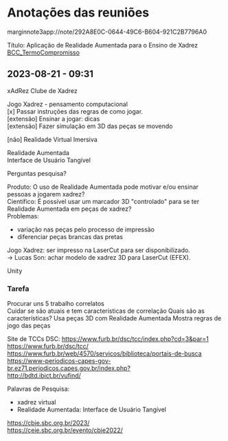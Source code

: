 # Anotações das reuniões  

marginnote3app://note/292A8E0C-0644-49C6-B604-921C2B7796A0  

Título: Aplicação de Realidade Aumentada para o Ensino de Xadrez  
[BCC_TermoCompromisso](../BCC_TermoCompromisso.pdf)  

## 2023-08-21 - 09:31

xAdRez
Clube de Xadrez

Jogo Xadrez - pensamento computacional  
[x] Passar instruções das regras de como jogar.  
\[extensão] Ensinar a jogar: dicas  
\[extensão] Fazer simulação em 3D das peças se movendo  

\[não] Realidade Virtual Imersiva  

Realidade Aumentada  
  Interface de Usuário Tangível  

Perguntas pesquisa?  

Produto: O uso de Realidade Aumentada pode motivar e/ou ensinar pessoas a jogarem xadrez?  
Científico: É possível usar um marcador 3D "controlado" para se ter Realidade Aumentada em peças de xadrez?  
Problemas:

- variação nas peças pelo processo de impressão  
- diferenciar peças brancas das pretas  

Jogo Xadrez: ser impresso na LaserCut para ser disponibilizado.  
  -> Lucas Son: achar modelo de xadrez 3D para LaserCut (EFEX).  

Unity

### Tarefa

Procurar uns 5 trabalho correlatos  
Cuidar se são atuais e tem características de correlação
  Quais são as características?
    Usa peças 3D com Realidade Aumentada
    Mostra regras de jogo das peças

Site de TCCs DSC: <https://www.furb.br/dsc/tcc/index.php?cd=3&par=1>  
<https://www.furb.br/dsc/tcc/>  
<https://www.furb.br/web/4570/servicos/biblioteca/portais-de-busca>  
<https://www-periodicos-capes-gov-br.ez71.periodicos.capes.gov.br/index.php?>  
<http://bdtd.ibict.br/vufind/>  

Palavras de Pesquisa:

- xadrez virtual
- Realidade Aumentada: Interface de Usuário Tangível  

<https://cbie.sbc.org.br/2023/>  
<https://ceie.sbc.org.br/evento/cbie2022/>  
